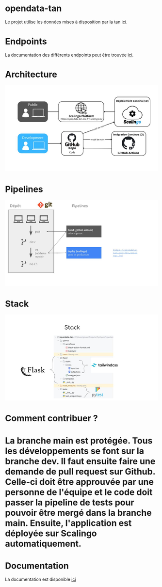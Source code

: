 # opendata-tan
Le projet utilise les données mises à disposition par la tan [ici](https://open.tan.fr/doc/openapi).

# Endpoints
La documentation des différents endpoints peut être trouvée [ici](https://opendata-tan.osc-fr1.scalingo.io/api/docs/).
# Architecture
![schéma d'architecture](./doc/architecture.jpg)
# Pipelines
![schéma des différentes pipelines](./doc/pipelines.jpg)
# Stack
![schéma des librairies utilisées](./doc/stack.jpg)

# Comment contribuer ? 
La branche main est protégée. Tous les développements se font sur la branche dev. Il faut ensuite faire une demande de pull request sur Github. Celle-ci doit être approuvée par une personne de l'équipe et le code doit passer la pipeline de tests pour pouvoir être mergé dans la branche main. Ensuite, l'application est déployée sur Scalingo automatiquement. 
=======

# Documentation 
La documentation est disponible [ici](http://opendata-tan.osc-fr1.scalingo.io/api/docs/) 